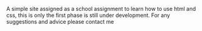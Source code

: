 A simple site assigned as a school assignment to learn how to use html and css, this is only the first phase is still under development.
For any suggestions and advice please contact me
